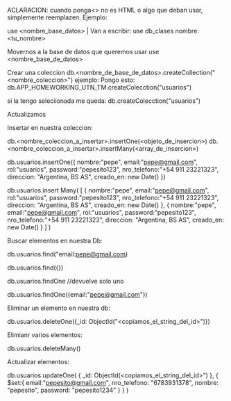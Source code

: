 
ACLARACION: cuando ponga<> no es HTML o algo que deban usar, simplemente reemplazen.
Ejemplo:

use <nombre_base_datos> | Van a escribir: use db_clases
nombre: <tu_nombre>

Movernos a la base de datos que queremos usar
use <nombre_base_de_datos> 


Crear una coleccion
db.<nombre_de_base_de_datos>.createCollection("<nombre_coleccion>")
ejemplo:
Pongo esto:
db.APP_HOMEWORKING_UTN_TM.createColecction("usuarios")

si la tengo seleciionada me queda:
db.createColecction("usuarios")

Actualizamos

Insertar en nuestra coleccion:

db.<nombre_coleccion_a_insertar>.insertOne(<objeto_de_insercion>)
db.<nombre_coleccion_a_insertar>.insertMany(<array_de_insercion>)

db.usuarios.insertOne({
    nombre:"pepe",
    email:"pepe@gmail.com",
    rol:"usuarios",
    password:"pepesito123",
    nro_telefono:"+54 911 23221323",
    direccion: "Argentina, BS AS",
    creado_en: new Date()
})

db.usuarios.insert  Many(
    [
    {
    nombre:"pepe",
    email:"pepe@gmail.com",
    rol:"usuarios",
    password:"pepesito123",
    nro_telefono:"+54 911 23221323",
    direccion: "Argentina, BS AS",
    creado_en: new Date()
},
{
    nombre:"pepe",
    email:"pepe@gmail.com",
    rol:"usuarios",
    password:"pepesito123",
    nro_telefono:"+54 911 23221323",
    direccion: "Argentina, BS AS",
    creado_en: new Date()
}
    ]
)

Buscar elementos en nuestra Db:

db.usuarios.find("email:pepe@gmail.com)

db.usuarios.find({})

db.usuarios.findOne //devuelve solo uno

db.usuarios.findOne({email:"pepe@gmail.com"})

Eliminar un elemento en nuestra db:

db.usuarios.deleteOne({_id: ObjectId("<copiamos_el_string_del_id>")})

Elimianr varios elementos:

db.usuarios.deleteMany()

Actualizar elementos:

db.usuarios.updateOne(
    {
        _id: ObjectId(<copiamos_el_string_del_id>")
    },
    {
        $set:{
            email:"pepesito@gmail.com",
            nro_telefono: "6783931378",
            nombre: "pepesito",
            password: "pepesito1234"
        }
    }
)